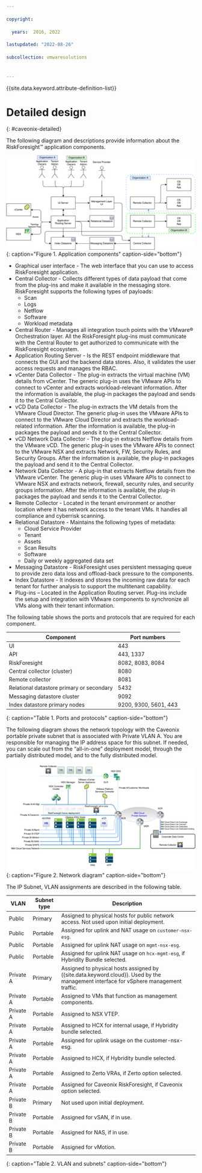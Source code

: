 ```yaml
---

copyright:

  years:  2016, 2022

lastupdated: "2022-08-26"

subcollection: vmwaresolutions


---
```


{{site.data.keyword.attribute-definition-list}}

# Detailed design
{: #caveonix-detailed}

The following diagram and descriptions provide information about the RiskForesight™ application components.

![Application components](../../images/caveonix-app-components.svg "Application components"){: caption="Figure 1. Application components" caption-side="bottom"}

- Graphical user interface - The web interface that you can use to access RiskForesight application.
- Central Collector - Collects different types of data payload that come from the plug-ins and make it available in the messaging store. RiskForesight supports the following types of payloads:
    - Scan
    - Logs
    - Netflow
    - Software
    - Workload metadata
- Central Router - Manages all integration touch points with the VMware® Orchestration layer. All the RiskForesight plug-ins must communicate with the Central Router to get authorized to communicate with the RiskForesight ecosystem.
- Application Routing Server - Is the REST endpoint middleware that connects the GUI and the backend data stores. Also, it validates the user access requests and manages the RBAC.
- vCenter Data Collector - The plug-in extracts the virtual machine (VM) details from vCenter. The generic plug-in uses the VMware APIs to connect to vCenter and extracts workload-relevant information. After the information is available, the plug-in packages the payload and sends it to the Central Collector.
- vCD Data Collector - The plug-in extracts the VM details from the VMware Cloud Director. The generic plug-in uses the VMware APIs to connect to the VMware Cloud Director and extracts the workload-related information. After the information is available, the plug-in packages the payload and sends it to the Central Collector.
- vCD Network Data Collector - The plug-in extracts Netflow details from the VMware vCD. The generic plug-in uses the VMware APIs to connect to the VMware NSX and extracts Network, FW, Security Rules, and Security Groups. After the information is available, the plug-in packages the payload and send it to the Central Collector.
- Network Data Collector - A plug-in that extracts Netflow details from the VMware vCenter. The generic plug-in uses VMware APIs to connect to VMware NSX and extracts network, firewall, security rules, and security groups information. After the information is available, the plug-in packages the payload and sends it to the Central Collector.
-  Remote Collector - Located in the tenant environment or another location where it has network access to the tenant VMs. It handles all compliance and cyberrisk scanning.
- Relational Datastore - Maintains the following types of metadata:
    - Cloud Service Provider
    - Tenant
    - Assets
    - Scan Results
    - Software
    - Daily or weekly aggregated data set
- Messaging Datastore - RiskForesight uses persistent messaging queue to provide zero data loss and offload-back pressure to the components.
- Index Datastore - It indexes and stores the incoming raw data for each tenant for further analysis to support the multitenant capability.
- Plug-ins – Located in the Application Routing server. Plug-ins include the setup and integration with VMware components to synchronize all VMs along with their tenant information.

The following table shows the ports and protocols that are required for each component.

| Component | Port numbers |
|---|---|
| UI | 443 |
| API | 443, 1337 |
| RiskForesight | 8082, 8083, 8084|
| Central collector (cluster) | 8080 |
| Remote collector | 8081 |
| Relational datastore primary or secondary | 5432 |
| Messaging datastore cluster | 9092 |
| Index datastore primary nodes | 9200, 9300, 5601, 443 |
{: caption="Table 1. Ports and protocols" caption-side="bottom"}

The following diagram shows the network topology with the Caveonix portable private subnet that is associated with Private VLAN A. You are responsible for managing the IP address space for this subnet. If needed, you can scale out from the “all-in-one” deployment model, through the partially distributed model, and to the fully distributed model.

![Network diagram](../../images/caveonix-network.svg "Network diagram"){: caption="Figure 2. Network diagram" caption-side="bottom"}

The IP Subnet, VLAN assignments are described in the following table.

| VLAN | Subnet type | Description |
|---|---|---|
| Public | Primary | Assigned to physical hosts for public network access. Not used upon initial deployment. |
| Public | Portable | Assigned for uplink and NAT usage on `customer-nsx-esg`. |
| Public | Portable | Assigned for uplink NAT usage on `mgmt-nsx-esg`. |
| Public | Portable | Assigned for uplink NAT usage on `hcx-mgmt-esg`, if Hybridity Bundle selected. |
| Private A | Primary | Assigned to physical hosts assigned by {{site.data.keyword.cloud}}. Used by the management interface for vSphere management traffic. |
| Private A | Portable | Assigned to VMs that function as management components. |
| Private A | Portable | Assigned to NSX VTEP. |
| Private A | Portable | Assigned to HCX for internal usage, if Hybridity bundle selected. |
| Private A | Portable | Assigned for uplink usage on the customer-nsx-esg. |
| Private A | Portable | Assigned to HCX, if Hybridity bundle selected. |
| Private A | Portable | Assigned to Zerto VRAs, if Zerto option selected. |
| Private A | Portable | Assigned for Caveonix RiskForesight, if Caveonix option selected. |
| Private B | Primary | Not used upon initial deployment. |
|  Private B | Portable |Assigned for vSAN, if in use. |
| Private B | Portable | Assigned for NAS, if in use. |
| Private B | Portable | Assigned for vMotion. |
{: caption="Table 2. VLAN and subnets" caption-side="bottom"}

